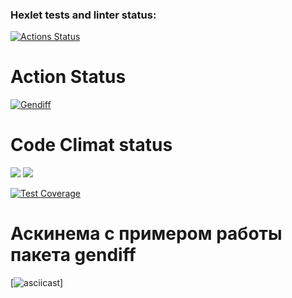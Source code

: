 ### Hexlet tests and linter status:
[![Actions Status](https://github.com/JuliaMezenova/python-project-50/workflows/hexlet-check/badge.svg)](https://github.com/JuliaMezenova/python-project-50/actions)
# Action Status
[![Gendiff](https://github.com/JuliaMezenova/python-project-50/actions/workflows/main.yml/badge.svg)](https://github.com/JuliaMezenova/python-project-50/actions/workflows/main.yml)

# Code Climat status
<a href="https://codeclimate.com/github/JuliaMezenova/python-project-50/maintainability"><img src="https://api.codeclimate.com/v1/badges/2b5b874a93ea633d6427/maintainability" /></a>
<a href="https://codeclimate.com/github/JuliaMezenova/python-project-50/test_coverage"><img src="https://api.codeclimate.com/v1/badges/2b5b874a93ea633d6427/test_coverage" /></a>

[![Test Coverage](https://api.codeclimate.com/v1/badges/2b5b874a93ea633d6427/test_coverage)](https://codeclimate.com/github/JuliaMezenova/python-project-50/test_coverage)
# Аскинема с примером работы пакета gendiff
[![asciicast](https://asciinema.org/a/G8I1wtqf6kUkg11D3Gt98n7sQ.svg)]
